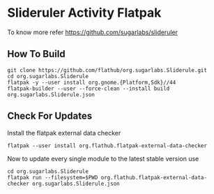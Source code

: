 # Slideruler Activity Flatpak

To know more refer https://github.com/sugarlabs/slideruler

## How To Build

```
git clone https://github.com/flathub/org.sugarlabs.Sliderule.git
cd org.sugarlabs.Sliderule
flatpak -y --user install org.gnome.{Platform,Sdk}//44
flatpak-builder --user --force-clean --install build org.sugarlabs.Sliderule.json
```

## Check For Updates

Install the flatpak external data checker
```
flatpak --user install org.flathub.flatpak-external-data-checker
```

Now to update every single module to the latest stable version use
```
cd org.sugarlabs.Sliderule
flatpak run --filesystem=$PWD org.flathub.flatpak-external-data-checker org.sugarlabs.Sliderule.json
```